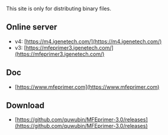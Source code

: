 This site is only for distributing binary files.

## Online server
* v4: [https://m4.igenetech.com/](https://m4.igenetech.com/)
* v3: [https://mfeprimer3.igenetech.com/](https://mfeprimer3.igenetech.com/)

## Doc
* [https://www.mfeprimer.com](https://www.mfeprimer.com)

## Download 
* [https://github.com/quwubin/MFEprimer-3.0/releases](https://github.com/quwubin/MFEprimer-3.0/releases)
